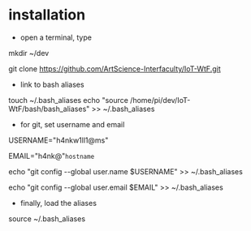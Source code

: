# installation


- open a terminal, type

mkdir ~/dev

git clone https://github.com/ArtScience-Interfaculty/IoT-WtF.git


- link to bash aliases

touch ~/.bash_aliases
echo "source /home/pi/dev/IoT-WtF/bash/bash_aliases" >> ~/.bash_aliases


- for git, set username and email

USERNAME="h4nkw1ll1@ms"

EMAIL="h4nk@"`hostname`

echo "git config --global user.name  $USERNAME" >> ~/.bash_aliases

echo "git config --global user.email $EMAIL" >> ~/.bash_aliases


- finally, load the aliases

source ~/.bash_aliases
